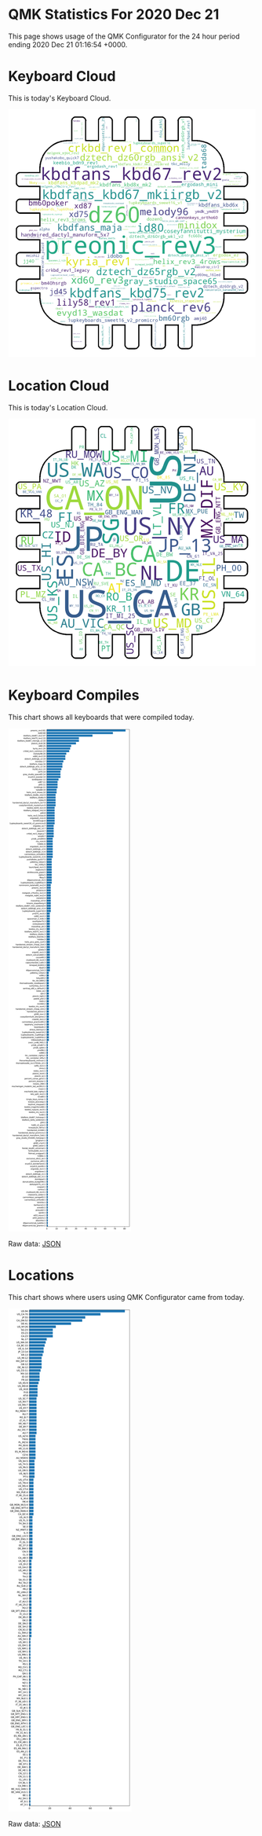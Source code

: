 # QMK Statistics For 2020 Dec 21

This page shows usage of the QMK Configurator for the 24 hour period ending 2020 Dec 21 01:16:54 +0000.

# Keyboard Cloud

This is today's Keyboard Cloud.

<img src="reports/20201221/keyboards_wordcloud.png">

# Location Cloud

This is today's Location Cloud.

<img src="reports/20201221/locations_wordcloud.png">

# Keyboard Compiles

This chart shows all keyboards that were compiled today.

<img src="reports/20201221/keyboards.svg">

Raw data: [JSON](reports/20201221/keyboards.json ':ignore')

# Locations

This chart shows where users using QMK Configurator came from today.

<img src="reports/20201221/locations.svg">

Raw data: [JSON](reports/20201221/locations.json ':ignore')
    
